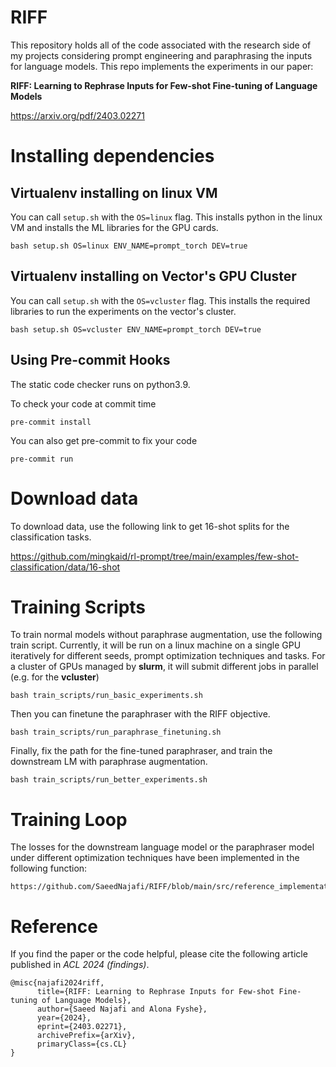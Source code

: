 # RIFF
This repository holds all of the code associated with the research side of my projects considering prompt engineering and paraphrasing the inputs for language models.
This repo implements the experiments in our paper:

**RIFF: Learning to Rephrase Inputs for Few-shot Fine-tuning of Language Models**

https://arxiv.org/pdf/2403.02271

# Installing dependencies

## Virtualenv installing on linux VM
You can call `setup.sh` with the `OS=linux` flag. This installs python in the linux VM and installs the ML libraries for the GPU cards.
```
bash setup.sh OS=linux ENV_NAME=prompt_torch DEV=true
```

## Virtualenv installing on Vector's GPU Cluster
You can call `setup.sh` with the `OS=vcluster` flag. This installs the required libraries to run the experiments on the vector's cluster.
```
bash setup.sh OS=vcluster ENV_NAME=prompt_torch DEV=true
```

## Using Pre-commit Hooks
The static code checker runs on python3.9.

To check your code at commit time
```
pre-commit install
```

You can also get pre-commit to fix your code
```
pre-commit run
```

# Download data
To download data, use the following link to get 16-shot splits for the classification tasks.

https://github.com/mingkaid/rl-prompt/tree/main/examples/few-shot-classification/data/16-shot

# Training Scripts
To train normal models without paraphrase augmentation, use the following train script.
Currently, it will be run on a linux machine on a single GPU iteratively for different seeds, prompt optimization techniques and tasks. For a cluster of GPUs managed by **slurm**, it will submit different jobs in parallel (e.g. for the **vcluster**)
```
bash train_scripts/run_basic_experiments.sh
```

Then you can finetune the paraphraser with the RIFF objective.
```
bash train_scripts/run_paraphrase_finetuning.sh
```

Finally, fix the path for the fine-tuned paraphraser, and train the downstream LM with paraphrase augmentation.
```
bash train_scripts/run_better_experiments.sh
```

# Training Loop
The losses for the downstream language model or the paraphraser model under different optimization techniques have been implemented in the following function:
```
https://github.com/SaeedNajafi/RIFF/blob/main/src/reference_implementations/prompt_zoo/prompted_lm.py#L754
```

# Reference
If you find the paper or the code helpful, please cite the following article published in *ACL 2024 (findings)*.
```
@misc{najafi2024riff,
      title={RIFF: Learning to Rephrase Inputs for Few-shot Fine-tuning of Language Models},
      author={Saeed Najafi and Alona Fyshe},
      year={2024},
      eprint={2403.02271},
      archivePrefix={arXiv},
      primaryClass={cs.CL}
}
```
